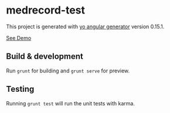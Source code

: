 # medrecord-test

This project is generated with [yo angular generator](https://github.com/yeoman/generator-angular)
version 0.15.1.

<a href="https://del-naz.github.io/medrecordTest/app/index.html"> See Demo </a>

## Build & development

Run `grunt` for building and `grunt serve` for preview.

## Testing

Running `grunt test` will run the unit tests with karma.
